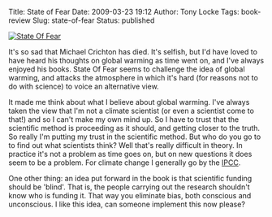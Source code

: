 Title: State of Fear
Date: 2009-03-23 19:12
Author: Tony Locke
Tags: book-review
Slug: state-of-fear
Status: published

[![State Of Fear](http://upload.wikimedia.org/wikipedia/en/1/1e/MichaelCrighton_StateOfFear.jpg)](http://en.wikipedia.org/wiki/State_of_Fear)  
  
It's so sad that Michael Crichton has died. It's selfish, but I'd have loved to have heard his thoughts on global warming as time went on, and I've always enjoyed his books. State Of Fear seems to challenge the idea of global warming, and attacks the atmosphere in which it's hard (for reasons not to do with science) to voice an alternative view.  
  
It made me think about what I believe about global warming. I've always taken the view that I'm not a climate scientist (or even a scientist come to that!) and so I can't make my own mind up. So I have to trust that the scientific method is proceeding as it should, and getting closer to the truth. So really I'm putting my trust in the scientific method. But who do you go to to find out what scientists think? Well that's really difficult in theory. In practice it's not a problem as time goes on, but on new questions it does seem to be a problem. For climate change I generally go by the [IPCC](http://en.wikipedia.org/wiki/Intergovernmental_Panel_on_Climate_Change).  
  
One other thing: an idea put forward in the book is that scientific funding should be 'blind'. That is, the people carrying out the research shouldn't know who is funding it. That way you eliminate bias, both conscious and unconscious. I like this idea, can someone implement this now please?

